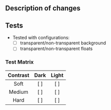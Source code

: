 ## Description of changes

<!--
Add a short description about what your changes are about. Link any relevant issues if it applies.
-->

## Tests

<!--
Please check that you have tested. Note that these are not hard requirements but merely serve as
information for reviewers.

When testing check out the `assets/sample.md` file, which contains decent variety to figure out if
something broke.
-->

- Tested with configurations:
  - [ ] transparent/non-transparent background
  - [ ] transparent/non-transparent floats

### Test Matrix

| Contrast | Dark | Light |
|   :-:    | :-:  |  :-:  |
|   Soft   | [ ]  |  [ ]  |
|  Medium  | [ ]  |  [ ]  |
|   Hard   | [ ]  |  [ ]  |
